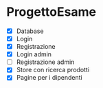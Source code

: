 # ProgettoEsame
- [x] Database
- [x] Login
- [x] Registrazione
- [x] Login admin
- [ ] Registrazione admin
- [x] Store con ricerca prodotti
- [x] Pagine per i dipendenti